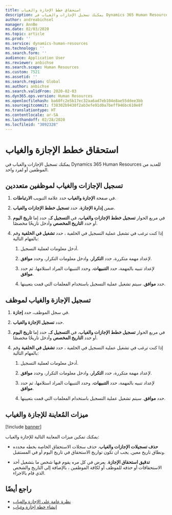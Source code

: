 ```yaml
---
title: استحقاق خطط الإجازة والغياب
description: يمكنك تسجيل الإجازات والغياب في Dynamics 365 Human Resources للعديد من الموظفين أو لفرد واحد.
author: andreabichsel
manager: AnnBe
ms.date: 02/03/2020
ms.topic: article
ms.prod: ''
ms.service: dynamics-human-resources
ms.technology: ''
ms.search.form: ''
audience: Application User
ms.reviewer: anbichse
ms.search.scope: Human Resources
ms.custom: 7521
ms.assetid: ''
ms.search.region: Global
ms.author: anbichse
ms.search.validFrom: 2020-02-03
ms.dyn365.ops.version: Human Resources
ms.openlocfilehash: ba60fc2e5b17ec32aa6ad7eb104e8ae55ddee3bb
ms.sourcegitcommit: f38302b9430f2ab3efe91d0a7beff946bc610e8f
ms.translationtype: HT
ms.contentlocale: ar-SA
ms.lasthandoff: 02/28/2020
ms.locfileid: "3092328"
---
```

# <a name="accrue-leave-and-absence-plans"></a>استحقاق خطط الإجازة والغياب

يمكنك تسجيل الإجازات والغياب في Dynamics 365 Human Resources للعديد من الموظفين أو لفرد واحد.

## <a name="accrue-leave-and-absence-for-multiple-employees"></a>تسجيل الإجازات والغياب لموظفين متعددين

1. في صفحة **‏‫الإجازة والغياب‬** حدد علامة التبويب **الارتباطات**.

2. ضمن **إدارة  الإجازة**، حدد **تسجيل خطط الإجازات والغياب**.

3. في مربع الحوار **تسجيل خطط الإجازات والغياب**، في **التسجيل كـ**، حدد إما **تاريخ اليوم** أو حدد **التاريخ المخصص** وأدخل تاريخًا مخصصًا.

4. إذا كنت ترغب في تشغيل عملية التسجيل في الخلفية ، حدد **تشغيل في الخلفية** وقم بالمهام التالية:

   1. أدخل معلومات لعملية التسجيل.

   2. لإعداد مهمة متكررة، حدد **التكرار**، وادخل معلومات التكرار، وحدد **موافق**.

   3. لإعداد تنبيه بالمهمة، حدد **التنبيهات**، وحدد التنبيهات المراد استلامها، ثم حدد **موافق**.

   4. حدد **موافق**. سيتم تشغيل عملية التسجيل باستخدام المعلمات التي قمت بتعيينها.

## <a name="accrue-leave-and-absence-for-an-employee"></a>تسجيل الإجازة والغياب لموظف

1. في سجل الموظف، حدد **إجازة**.

2. حدد **تسجيل الإجازة والغياب**.

3. في مربع الحوار **تسجيل خطط الإجازات والغياب**، في **التسجيل كـ**، حدد إما **تاريخ اليوم** أو حدد **التاريخ المخصص** وأدخل تاريخًا مخصصًا.

4. إذا كنت ترغب في تشغيل عملية التسجيل في الخلفية ، حدد **تشغيل في الخلفية** وقم بالمهام التالية:

   1. أدخل معلومات لعملية التسجيل.

   2. لإعداد مهمة متكررة، حدد **التكرار**، وادخل معلومات التكرار، وحدد **موافق**.

   3. لإعداد تنبيه بالمهمة، حدد **التنبيهات**، وحدد التنبيهات المراد استلامها، ثم حدد **موافق**.

   4. حدد **موافق**. سيتم تشغيل عملية التسجيل باستخدام المعلمات التي قمت بتعيينها.

## <a name="preview-features-for-leave-and-absence"></a>ميزات المُعاينة للإجازة والغياب

[!include [banner](includes/preview-feature-leave-absence.md)]

يمكنك تمكين ميزات المعاينة التالية للإجازة والغياب:

- **حذف تسجيلات الإجازات والغياب**. حذف سجلات الاستحقاق الخاصة بخطه محدده ونطاق تاريخ معين. يجب ان تكون تواريخ الاستحقاق في تاريخ اليوم أو في المستقبل.

- **تدقيق استحقاق الإجازة**. يعرض في كل مره يقوم فيها شخص ما بتشغيل أحد الاستحقاقات أو حذفه للموظف أو لكافة الموظفين ، بالإضافة إلى التاريخ والشخص الذي قام بالاجراء.

## <a name="see-also"></a>راجع أيضًا

- [نظرة عامة على الإجازة والغياب](hr-leave-and-absence-overview.md)
- [إنشاء خطة إجازة وغياب](hr-leave-and-absence-plans.md)
